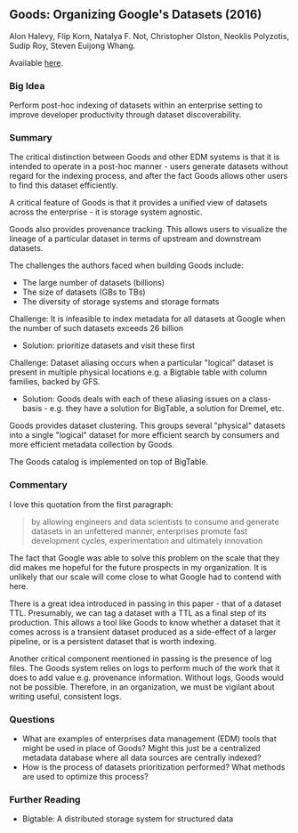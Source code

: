 ## Goods: Organizing Google's Datasets (2016)

Alon Halevy, Flip Korn, Natalya F. Not, Christopher Olston, Neoklis Polyzotis, Sudip Roy, Steven Euijong Whang.

Available [here](https://research.google/pubs/pub45390/).

### Big Idea

Perform post-hoc indexing of datasets within an enterprise setting to improve developer productivity through dataset discoverability.

### Summary

The critical distinction between Goods and other EDM systems is that it is intended to operate in a post-hoc manner - users generate datasets without regard for the indexing process, and after the fact Goods allows other users to find this dataset efficiently.

A critical feature of Goods is that it provides a unified view of datasets across the enterprise - it is storage system agnostic.

Goods also provides provenance tracking. This allows users to visualize the lineage of a particular dataset in terms of upstream and downstream datasets.

The challenges the authors faced when building Goods include:
- The large number of datasets (billions)
- The size of datasets (GBs to TBs)
- The diversity of storage systems and storage formats

Challenge: It is infeasible to index metadata for all datasets at Google when the number of such datasets exceeds 26 billion
- Solution: prioritize datasets and visit these first

Challenge: Dataset aliasing occurs when a particular "logical" dataset is present in multiple physical locations e.g. a Bigtable table with column families, backed by GFS.
- Solution: Goods deals with each of these aliasing issues on a class-basis - e.g. they have a solution for BigTable, a solution for Dremel, etc.

Goods provides dataset clustering. This groups several "physical" datasets into a single "logical" dataset for more efficient search by consumers and more efficient metadata collection by Goods.

The Goods catalog is implemented on top of BigTable.

### Commentary

I love this quotation from the first paragraph:

> by allowing engineers and data scientists to consume and generate datasets in an unfettered manner, enterprises promote fast development cycles, experimentation and ultimately innovation

The fact that Google was able to solve this problem on the scale that they did makes me hopeful for the future prospects in my organization. It is unlikely that our scale will come close to what Google had to contend with here.

There is a great idea introduced in passing in this paper - that of a dataset TTL. Presumably, we can tag a dataset with a TTL as a final step of its production. This allows a tool like Goods to know whether a dataset that it comes across is a transient dataset produced as a side-effect of a larger pipeline, or is a persistent dataset that is worth indexing.

Another critical component mentioned in passing is the presence of log files. The Goods system relies on logs to perform much of the work that it does to add value e.g. provenance information. Without logs, Goods would not be possible. Therefore, in an organization, we must be vigilant about writing useful, consistent logs.

### Questions

- What are examples of enterprises data management (EDM) tools that might be used in place of Goods? Might this just be a centralized metadata database where all data sources are centrally indexed?
- How is the process of datasets prioritization performed? What methods are used to optimize this process?

### Further Reading

- Bigtable: A distributed storage system for structured data